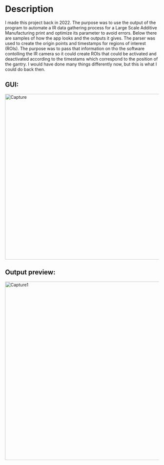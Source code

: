 # Description
I made this project back in 2022. The purpose was to use the output of the program to automate a IR data gathering process for a Large Scale Additive Manufacturing print and optimize its parameter to avoid errors. 
Below there are samples of how the app looks and the outputs it gives. The parser was used to create the origin points and timestamps for regions of interest (ROIs). 
The purpose was to pass that information on tho the software contolling the IR camera so it could create ROIs that could be activated and deactivated according to the timestams which correspond to the position of the gantry. 
I would have done many things differently now, but this is what I could do back then.  
## GUI:  
<img width="756" height="542" alt="Capture" src="https://github.com/user-attachments/assets/b1226090-7002-44f5-9fba-5418b0f5b0c1" />  
  
## Output preview:    
<img width="720" height="584" alt="Capture1" src="https://github.com/user-attachments/assets/5fc495fb-f810-4ab5-aee9-31b4cd1fe87f" />
